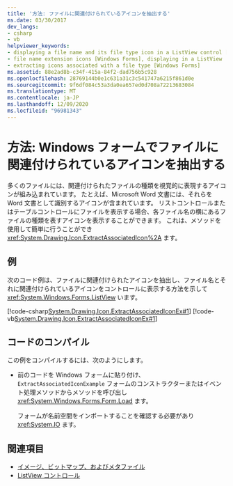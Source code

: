 ```yaml
---
title: '方法: ファイルに関連付けられているアイコンを抽出する'
ms.date: 03/30/2017
dev_langs:
- csharp
- vb
helpviewer_keywords:
- displaying a file name and its file type icon in a ListView control [Windows Forms]
- file name extension icons [Windows Forms], displaying in a ListView
- extracting icons associated with a file type [Windows Forms]
ms.assetid: 88e2ad8b-c34f-415a-84f2-dad756b5c928
ms.openlocfilehash: 28769144b0e1c631a31c3c541747a6215f861d0e
ms.sourcegitcommit: 9f6df084c53a3da0ea657ed0d708a72213683084
ms.translationtype: MT
ms.contentlocale: ja-JP
ms.lasthandoff: 12/09/2020
ms.locfileid: "96981343"
---
```

# <a name="how-to-extract-the-icon-associated-with-a-file-in-windows-forms"></a>方法: Windows フォームでファイルに関連付けられているアイコンを抽出する
多くのファイルには、関連付けられたファイルの種類を視覚的に表現するアイコンが組み込まれています。 たとえば、Microsoft Word 文書には、それらを Word 文書として識別するアイコンが含まれています。 リストコントロールまたはテーブルコントロールにファイルを表示する場合、各ファイル名の横にあるファイルの種類を表すアイコンを表示することができます。 これは、メソッドを使用して簡単に行うことができ <xref:System.Drawing.Icon.ExtractAssociatedIcon%2A> ます。  
  
## <a name="example"></a>例  
 次のコード例は、ファイルに関連付けられたアイコンを抽出し、ファイル名とそれに関連付けられているアイコンをコントロールに表示する方法を示して <xref:System.Windows.Forms.ListView> います。  
  
 [!code-csharp[System.Drawing.Icon.ExtractAssociatedIconEx#1](~/samples/snippets/csharp/VS_Snippets_Winforms/System.Drawing.Icon.ExtractAssociatedIconEx/CS/Form1.cs#1)]
 [!code-vb[System.Drawing.Icon.ExtractAssociatedIconEx#1](~/samples/snippets/visualbasic/VS_Snippets_Winforms/System.Drawing.Icon.ExtractAssociatedIconEx/VB/Form1.vb#1)]  
  
## <a name="compiling-the-code"></a>コードのコンパイル  
 この例をコンパイルするには、次のようにします。  
  
- 前のコードを Windows フォームに貼り付け、 `ExtractAssociatedIconExample` フォームのコンストラクターまたはイベント処理メソッドからメソッドを呼び出し <xref:System.Windows.Forms.Form.Load> ます。  
  
     フォームが名前空間をインポートすることを確認する必要があり <xref:System.IO> ます。  
  
## <a name="see-also"></a>関連項目

- [イメージ、ビットマップ、およびメタファイル](images-bitmaps-and-metafiles.md)
- [ListView コントロール](../controls/listview-control-windows-forms.md)
